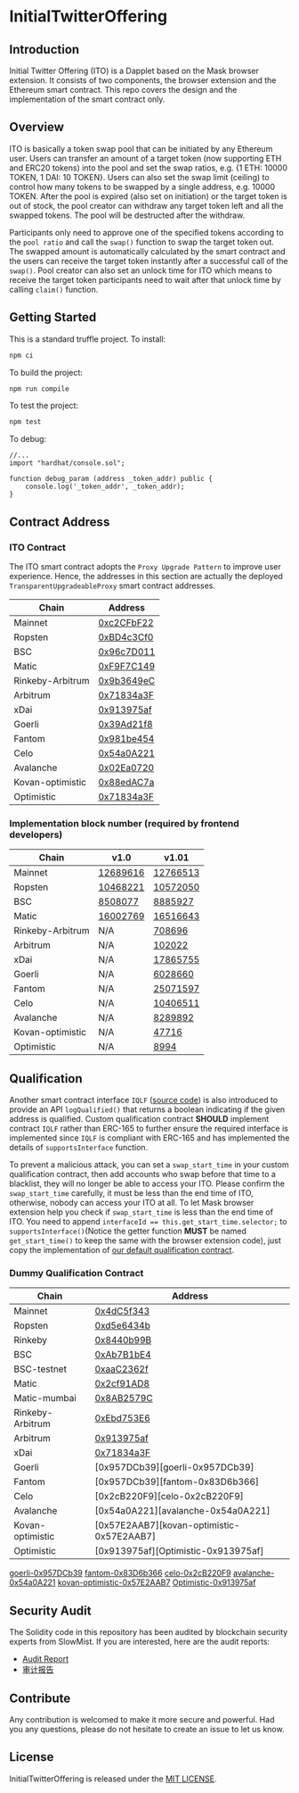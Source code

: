 # InitialTwitterOffering

## Introduction

Initial Twitter Offering (ITO) is a Dapplet based on the Mask browser extension. It consists of two components, the browser extension and the Ethereum smart contract. This repo covers the design and the implementation of the smart contract only.

## Overview

ITO is basically a token swap pool that can be initiated by any Ethereum user. Users can transfer an amount of a target token (now supporting ETH and ERC20 tokens) into the pool and set the swap ratios, e.g. {1 ETH: 10000 TOKEN, 1 DAI: 10 TOKEN}. Users can also set the swap limit (ceiling) to control how many tokens to be swapped by a single address, e.g. 10000 TOKEN. After the pool is expired (also set on initiation) or the target token is out of stock, the pool creator can withdraw any target token left and all the swapped tokens. The pool will be destructed after the withdraw.

Participants only need to approve one of the specified tokens according to the `pool ratio` and call the `swap()` function to swap the target token out. The swapped amount is automatically calculated by the smart contract and the users can receive the target token instantly after a successful call of the `swap()`. Pool creator can also set an unlock time for ITO which means to receive the target token participants need to wait after that unlock time by calling `claim()` function.

## Getting Started

This is a standard truffle project.
To install:

```bash
npm ci
```

To build the project:

```bash
npm run compile
```

To test the project:

```bash
npm test
```

To debug:

```solidity
//...
import "hardhat/console.sol";

function debug_param (address _token_addr) public {
    console.log('_token_addr', _token_addr);
}
```

## Contract Address

### ITO Contract

The ITO smart contract adopts the `Proxy Upgrade Pattern` to improve user experience. Hence, the addresses in this section are actually the deployed `TransparentUpgradeableProxy` smart contract addresses.

| Chain            | Address                                                                                                        |
| ---------------- | -------------------------------------------------------------------------------------------------------------- |
| Mainnet          | [0xc2CFbF22](https://etherscan.io/address/0xc2CFbF22d6Dc87D0eE18d38d73733524c109Ff46)                          |
| Ropsten          | [0xBD4c3Cf0](https://ropsten.etherscan.io/address/0xBD4c3Cf084B6F4d25430Ee5d44436e860Cc58Ee4)                  |
| BSC              | [0x96c7D011](https://bscscan.com/address/0x96c7D011cdFD467f551605f0f5Fce279F86F4186)                           |
| Matic            | [0xF9F7C149](https://polygonscan.com/address/0xF9F7C1496c21bC0180f4B64daBE0754ebFc8A8c0)                       |
| Rinkeby-Arbitrum | [0x9b3649eC](https://rinkeby-explorer.arbitrum.io/address/0x9b3649eC8C9f68484acC76D437B145a4e58Bf2A2)          |
| Arbitrum         | [0x71834a3F](https://explorer.arbitrum.io/address/0x71834a3FDeA3E70F14a93ED85c6be70925D0CAd9)                  |
| xDai             | [0x913975af](https://blockscout.com/xdai/mainnet/address/0x913975af2Bb8a6Be4100D7dc5e9765B77F6A5d6c/contracts) |
| Goerli           | [0x39Ad21f8](https://goerli.etherscan.io/address/0x39Ad21f89560D16b30652D5991915e78a8265aeF)                   |
| Fantom           | [0x981be454](https://ftmscan.com/address/0x981be454a930479d92C91a0092D204b64845A5D6)                           |
| Celo             | [0x54a0A221](https://explorer.celo.org/address/0x54a0A221C25Fc0a347EC929cFC5db0be17fA2a2B/transactions)        |
| Avalanche        | [0x02Ea0720](https://snowtrace.io/address/0x02Ea0720254F7fa4eca7d09A1b9C783F1020EbEF)                          |
| Kovan-optimistic | [0x88edAC7a](https://kovan-optimistic.etherscan.io/address/0x88edAC7aEDEeAfaD15439010B0bdC0D067763571)         |
| Optimistic       | [0x71834a3F](https://optimistic.etherscan.io/address/0x71834a3FDeA3E70F14a93ED85c6be70925D0CAd9)               |

### Implementation block number (required by frontend developers)

| Chain            | v1.0                               | v1.01                               |
| ---------------- | ---------------------------------- | ----------------------------------- |
| Mainnet          | [12689616][mainnet-block-12689616] | [12766513][mainnet-block-12766513]  |
| Ropsten          | [10468221][ropsten-block-10468221] | [10572050][ropsten-block-10572050]  |
| BSC              | [8508077][bsc-block-8508077]       | [8885927][bsc-block-8885927]        |
| Matic            | [16002769][polygon-block-16002769] | [16516643][polygon-block-16516643 ] |
| Rinkeby-Arbitrum | N/A                                | [708696][rinkeby-arbitrum-708696 ]  |
| Arbitrum         | N/A                                | [102022][arbitrum-102022 ]          |
| xDai             | N/A                                | [17865755][xdai-17865755 ]          |
| Goerli           | N/A                                | [6028660][goerli-6028660 ]          |
| Fantom           | N/A                                | [25071597][fantom-25071597 ]        |
| Celo             | N/A                                | [10406511][celo-10406511 ]          |
| Avalanche        | N/A                                | [8289892][avalanche-8289892 ]       |
| Kovan-optimistic | N/A                                | [47716][kovan-optimistic-47716 ]    |
| Optimistic       | N/A                                | [8994][optimistic-8994 ]            |

[mainnet-block-12689616]: https://etherscan.io/block/12689616
[ropsten-block-10468221]: https://ropsten.etherscan.io/block/10468221
[bsc-block-8508077]: https://bscscan.com/block/8508077
[polygon-block-16002769 ]: https://polygonscan.com/block/16002769

[mainnet-block-12766513]: https://etherscan.io/block/12766513
[ropsten-block-10572050]: https://ropsten.etherscan.io/block/10572050
[bsc-block-8885927]: https://bscscan.com/block/8885927
[polygon-block-16516643]: https://polygonscan.com/block/16516643
[rinkeby-arbitrum-708696]: https://rinkeby-explorer.arbitrum.io/block/708696
[arbitrum-102022]: https://explorer.arbitrum.io/block/102022
[xdai-17865755]: https://blockscout.com/xdai/mainnet/blocks/17865755/transactions
[goerli-6028660]: https://goerli.etherscan.io/block/6028660
[fantom-25071597]: https://ftmscan.com/block/25071597
[celo-10406511]: https://explorer.celo.org/block/10406511/transactions
[avalanche-8289892]: https://snowtrace.io/block/8289892
[kovan-optimistic-47716]: https://kovan-optimistic.etherscan.io/batch/47716
[optimistic-8994]: https://optimistic.etherscan.io/batch/8994

## Qualification

Another smart contract interface `IQLF` ([source code](https://github.com/DimensionDev/InitialTwitterOffering/blob/master/contracts/IQLF.sol)) is also introduced to provide an API `logQualified()` that returns a boolean indicating if the given address is qualified. Custom qualification contract **SHOULD** implement contract `IQLF` rather than ERC-165 to further ensure the required interface is implemented since `IQLF` is compliant with ERC-165 and has implemented the details of `supportsInterface` function.

To prevent a malicious attack, you can set a `swap_start_time` in your custom qualification contract, then add accounts who swap before that time to a blacklist, they will no longer be able to access your ITO. Please confirm the `swap_start_time` carefully, it must be less than the end time of ITO, otherwise, nobody can access your ITO at all. To let Mask browser extension help you check if `swap_start_time` is less than the end time of ITO. You need to append `interfaceId == this.get_start_time.selector;` to `supportsInterface()`(Notice the getter function **MUST** be named `get_start_time()` to keep the same with the browser extension code), just copy the implementation of [our default qualification contract](https://github.com/DimensionDev/InitialTwitterOffering/blob/master/contracts/qualification.sol).

### Dummy Qualification Contract

| Chain            | Address                                   |
| ---------------- | ----------------------------------------- |
| Mainnet          | [0x4dC5f343][iqlf-4dc5f343]               |
| Ropsten          | [0xd5e6434b][iqlf-d5e6434b]               |
| Rinkeby          | [0x8440b99B][iqlf-8440b99b]               |
| BSC              | [0xAb7B1bE4][iqlf-ab7b1be4]               |
| BSC-testnet      | [0xaaC2362f][iqlf-aac2362f]               |
| Matic            | [0x2cf91AD8][iqlf-2cf91ad8]               |
| Matic-mumbai     | [0x8AB2579C][iqlf-8ab2579c]               |
| Rinkeby-Arbitrum | [0xEbd753E6][iqlf-Ebd753E6]               |
| Arbitrum         | [0x913975af][iqlf-913975af]               |
| xDai             | [0x71834a3F][iqlf-71834a3F]               |
| Goerli           | [0x957DCb39][goerli-0x957DCb39]           |
| Fantom           | [0x957DCb39][fantom-0x83D6b366]           |
| Celo             | [0x2cB220F9][celo-0x2cB220F9]             |
| Avalanche        | [0x54a0A221][avalanche-0x54a0A221]        |
| Kovan-optimistic | [0x57E2AAB7][kovan-optimistic-0x57E2AAB7] |
| Optimistic       | [0x913975af][Optimistic-0x913975af]       |

[iqlf-4dc5f343]: https://etherscan.io/address/0x4dC5f343Fe57E4fbDA1B454d125D396A3181272c
[iqlf-d5e6434b]: https://ropsten.etherscan.io/address/0xd5e6434bde165062b3d9572DEFd6393c7B3E2902
[iqlf-8440b99b]: https://rinkeby.etherscan.io/address/0x8440b99B1Df5D4B61957c8Ce0a199487Be3De270
[iqlf-ab7b1be4]: https://bscscan.com/address/0xAb7B1bE4233A04e5C43a810E75657ECED8E5463B
[iqlf-aac2362f]: https://testnet.bscscan.com/address/0xaaC2362f2DC523E9B37B1EE2eA57110e1Bd63F59
[iqlf-2cf91ad8]: https://polygonscan.com/address/0x2cf91AD8C175305EBe6970Bd8f81231585EFbd77
[iqlf-8ab2579c]: https://polygon-explorer-mumbai.chainstacklabs.com/address/0x8AB2579C91E4f1688e1787288d969450BF6d478d
[iqlf-Ebd753E6]: https://rinkeby-explorer.arbitrum.io/address/0xEbd753E66649C824241E63894301BA8Db5DBF5Bb
[iqlf-913975af]: https://explorer.arbitrum.io/address/0x913975af2Bb8a6Be4100D7dc5e9765B77F6A5d6c
[iqlf-71834a3F]: https://blockscout.com/xdai/mainnet/address/0x71834a3FDeA3E70F14a93ED85c6be70925D0CAd9/transactions
[goerli-0x957DCb39](https://goerli.etherscan.io/address/0x957DCb3918E33dD80bd3db193ACb2A90812fE615)
[fantom-0x83D6b366](https://ftmscan.com/address/0x83D6b366f21e413f214EB077D5378478e71a5eD2#code)
[celo-0x2cB220F9](https://explorer.celo.org/address/0x2cB220F925E603A04BEE05F210252120deBA29d7/contracts)
[avalanche-0x54a0A221](https://snowtrace.io/address/0x54a0A221C25Fc0a347EC929cFC5db0be17fA2a2B#code)
[kovan-optimistic-0x57E2AAB7](https://kovan-optimistic.etherscan.io/address/0x57E2AAB712E9c61CA55A6402223DbEe3d4eE09aa)
[Optimistic-0x913975af](https://optimistic.etherscan.io/address/0x913975af2Bb8a6Be4100D7dc5e9765B77F6A5d6c)

## Security Audit

The Solidity code in this repository has been audited by blockchain security experts from SlowMist. If you are interested, here are the audit reports:

- [Audit Report](audits/SlowMist_Audit_Report_English.pdf)
- [审计报告](audits/SlowMist_Audit_Report_Chinese.pdf)

## Contribute

Any contribution is welcomed to make it more secure and powerful. Had you any questions, please do not hesitate to create an issue to let us know.

## License

InitialTwitterOffering is released under the [MIT LICENSE](LICENSE).
